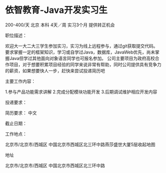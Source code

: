 # 依智教育-Java开发实习生

200-400/天 北京 本科 4天／周 实习3个月 提供转正机会

职位描述：

欢迎大一大二大三学生参加实习，实习为线上远程参与，通过git获取提交代码。 要求掌握一定的框架知识，学习或自学过Java，数据库，JavaWeb优先，尚未掌握Java但学过其他面向对象语言同学也可报名参加。 公司主要项目为政府高校合作项目，对于想要积累项目经验的同学来说非常有帮助，同时公司提供具有竞争力的薪资，如果想要快人一步，赶快来尝试投递简历吧 

主要工作内容：

 1.参与产品功能需求讲解 2.完成分配模块功能开发 3.后期调试维护相应开发内容

投递要求：

简历要求： 中文

截止日期：

工作地点：

北京市/北京市/西城区 中国北京市西城区北三环中路燕莎盛世大厦5层收起地图

地址

北京市/北京市/西城区 中国北京市西城区北三环中路